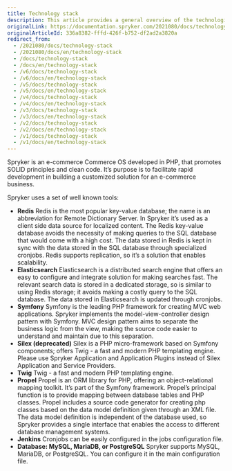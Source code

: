 ```yaml
---
title: Technology stack
description: This article provides a general overview of the technologies used while developing Spryker Commerce OS.
originalLink: https://documentation.spryker.com/2021080/docs/technology-stack
originalArticleId: 336a8382-fffd-426f-b752-df2ad2a3820a
redirect_from:
  - /2021080/docs/technology-stack
  - /2021080/docs/en/technology-stack
  - /docs/technology-stack
  - /docs/en/technology-stack
  - /v6/docs/technology-stack
  - /v6/docs/en/technology-stack
  - /v5/docs/technology-stack
  - /v5/docs/en/technology-stack
  - /v4/docs/technology-stack
  - /v4/docs/en/technology-stack
  - /v3/docs/technology-stack
  - /v3/docs/en/technology-stack
  - /v2/docs/technology-stack
  - /v2/docs/en/technology-stack
  - /v1/docs/technology-stack
  - /v1/docs/en/technology-stack
---
```


Spryker is an e-commerce Commerce OS developed in PHP, that promotes SOLID principles and clean code. It’s purpose is to facilitate rapid development in building a customized solution for an e-commerce business.

Spryker uses a set of well known tools:

* **Redis** 
  Redis is the most popular key-value database; the name is an abbreviation for Remote Dictionary Server. In Spryker it’s used as a client side data source for localized content. The Redis key-value database avoids the necessity of making queries to the SQL database that would come with a high cost. The data stored in Redis is kept in sync with the data stored in the SQL database through specialized cronjobs. Redis supports replication, so it’s a solution that enables scalability.
* **Elasticsearch**
  Elasticsearch is a distributed search engine that offers an easy to configure and integrate solution for making searches fast. The relevant search data is stored in a dedicated storage, so is similar to using Redis storage; it avoids making a costly query to the SQL database. The data stored in Elasticsearch is updated through cronjobs.
* **Symfony**
  Symfony is the leading PHP framework for creating MVC web applications. Spryker implements the model-view-controller design pattern with Symfony. MVC design pattern aims to separate the business logic from the view, making the source code easier to understand and maintain due to this separation.
* **Silex (deprecated)**
  Silex is a PHP micro-framework based on Symfony components; offers Twig - a fast and modern PHP templating engine.
  Please use Spryker Application and Application Plugins instead of Silex Application and Service Providers.
*  **Twig**
Twig - a fast and modern PHP templating engine.
* **Propel**
  Propel is an ORM library for PHP, offering an object-relational mapping toolkit. It’s part of the Symfony framework. Propel’s principal function is to provide mapping between database tables and PHP classes. Propel includes a source code generator for creating php classes based on the data model definition given through an XML file. The data model definition is independent of the database used, so Spryker provides a single interface that enables the access to different database management systems.
* **Jenkins** 
  Cronjobs can be easily configured in the jobs configuration file.
* **Database: MySQL, MariaDB, or PostgreSQL**
  Spryker supports MySQL, MariaDB, or PostgreSQL. You can configure it in the main configuration file.
